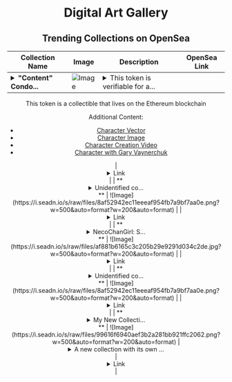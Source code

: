 <div align="center">

# Digital Art Gallery

## Trending Collections on OpenSea

| Collection Name                       | Image                                                                                     | Description                       | OpenSea Link                                                                                          |
|---------------------------------------|-------------------------------------------------------------------------------------------|-----------------------------------|--------------------------------------------------------------------------------------------------------|
| **<details><summary>"Content" Condo...</summary>"Content" Condor</details>** | ![Image](https://i.seadn.io/s/raw/files/fd8585e10350251184fdb9f2abb8e18d.jpg?w=500&auto=format?w=200&auto=format) | <details><summary>This token is verifiable for a...</summary>This token is verifiable for admission to VeeCon 2023, 2024

This token is a collectible that lives on the Ethereum blockchain

Additional Content:

- [Character Vector](https://cdn.veefriends.com/f6pXbdBrDkgJjmSV-_XTrDCsS97-QXp2H6Yu0fLSCB0/3164.svg)
- [Character Image](https://cdn.veefriends.com/f6pXbdBrDkgJjmSV-_XTrDCsS97-QXp2H6Yu0fLSCB0/4003.png) 
- [Character Creation Video](https://cdn.veefriends.com/f6pXbdBrDkgJjmSV-_XTrDCsS97-QXp2H6Yu0fLSCB0/849.mp4)
- [Character with Gary Vaynerchuk](https://cdn.veefriends.com/f6pXbdBrDkgJjmSV-_XTrDCsS97-QXp2H6Yu0fLSCB0/833.jpg) 
</details> | <details><summary>Link</summary>["Content" Condor](https://opensea.io/collection/content-condor-14461)</details> |
| **<details><summary>Unidentified co...</summary>Unidentified contract c333dbd1-e672-41c5-ac8f-42efc50b5291</details>** | ![Image](https://i.seadn.io/s/raw/files/8af52942ec11eeeaf954fb7a9bf7aa0e.png?w=500&auto=format?w=200&auto=format) |  | <details><summary>Link</summary>[Unidentified contract c333dbd1-e672-41c5-ac8f-42efc50b5291](https://opensea.io/collection/unidentified-contract-c333dbd1-e672-41c5-ac8f-42ef)</details> |
| **<details><summary>NecoChanGirl: S...</summary>NecoChanGirl: Sensual Moments (Polygon Edition)</details>** | ![Image](https://i.seadn.io/s/raw/files/af881b6165c3c205b29e9291d034c2de.jpg?w=500&auto=format?w=200&auto=format) |  | <details><summary>Link</summary>[NecoChanGirl: Sensual Moments (Polygon Edition)](https://opensea.io/collection/necochangirl-sensual-moments-polygon-edition)</details> |
| **<details><summary>Unidentified co...</summary>Unidentified contract 287abd57-c3b7-4093-8010-6bd9b2600c0f</details>** | ![Image](https://i.seadn.io/s/raw/files/8af52942ec11eeeaf954fb7a9bf7aa0e.png?w=500&auto=format?w=200&auto=format) |  | <details><summary>Link</summary>[Unidentified contract 287abd57-c3b7-4093-8010-6bd9b2600c0f](https://opensea.io/collection/unidentified-contract-287abd57-c3b7-4093-8010-6bd9)</details> |
| **<details><summary>My New Collecti...</summary>My New Collection</details>** | ![Image](https://i.seadn.io/s/raw/files/99616f6940aef3b2a281bb921ffc2062.png?w=500&auto=format?w=200&auto=format) | <details><summary>A new collection with its own ...</summary>A new collection with its own dedicated smart contract</details> | <details><summary>Link</summary>[My New Collection](https://opensea.io/collection/my-new-collection-16251)</details> |

</div>